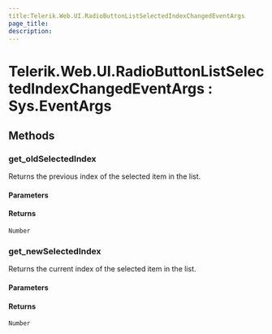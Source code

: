 ```yaml
---
title:Telerik.Web.UI.RadioButtonListSelectedIndexChangedEventArgs
page_title:
description:
---
```


# Telerik.Web.UI.RadioButtonListSelectedIndexChangedEventArgs : Sys.EventArgs 

## Methods

###  get_oldSelectedIndex

Returns the previous index of the selected item in the list.

#### Parameters

#### Returns

`Number` 

###  get_newSelectedIndex

Returns the current index of the selected item in the list.

#### Parameters

#### Returns

`Number` 